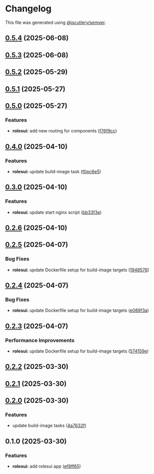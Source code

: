 # Changelog

This file was generated using [@jscutlery/semver](https://github.com/jscutlery/semver).

## [0.5.4](https://github.com/jdwillmsen/jdw/compare/rolesui-0.5.3...rolesui-0.5.4) (2025-06-08)

## [0.5.3](https://github.com/jdwillmsen/jdw/compare/rolesui-0.5.2...rolesui-0.5.3) (2025-06-08)

## [0.5.2](https://github.com/jdwillmsen/jdw/compare/rolesui-0.5.1...rolesui-0.5.2) (2025-05-29)

## [0.5.1](https://github.com/jdwillmsen/jdw/compare/rolesui-0.5.0...rolesui-0.5.1) (2025-05-27)

## [0.5.0](https://github.com/jdwillmsen/jdw/compare/rolesui-0.4.0...rolesui-0.5.0) (2025-05-27)


### Features

* **rolesui:** add new routing for components ([f76f9cc](https://github.com/jdwillmsen/jdw/commit/f76f9cc1cadffda14f3a46446e4eede14642a9ef))

## [0.4.0](https://github.com/jdwillmsen/jdw/compare/rolesui-0.3.0...rolesui-0.4.0) (2025-04-10)


### Features

* **rolesui:** update build-image task ([f0ec6e5](https://github.com/jdwillmsen/jdw/commit/f0ec6e5add52c3502ca2065ce79dc622cd52ebb2))

## [0.3.0](https://github.com/jdwillmsen/jdw/compare/rolesui-0.2.6...rolesui-0.3.0) (2025-04-10)


### Features

* **rolesui:** update start nginx script ([bb33f3e](https://github.com/jdwillmsen/jdw/commit/bb33f3ed88b55ee27630aad6ff8cce31ca2c0cbd))

## [0.2.6](https://github.com/jdwillmsen/jdw/compare/rolesui-0.2.5...rolesui-0.2.6) (2025-04-10)

## [0.2.5](https://github.com/jdwillmsen/jdw/compare/rolesui-0.2.4...rolesui-0.2.5) (2025-04-07)


### Bug Fixes

* **rolesui:** update Dockerfile setup for build-image targets ([1948576](https://github.com/jdwillmsen/jdw/commit/1948576da0bb711a72a4dc247d0359b0d18edd9a))

## [0.2.4](https://github.com/jdwillmsen/jdw/compare/rolesui-0.2.3...rolesui-0.2.4) (2025-04-07)


### Bug Fixes

* **rolesui:** update Dockerfile setup for build-image targets ([e089f3a](https://github.com/jdwillmsen/jdw/commit/e089f3a9f4e0c5d1f2515b7c2a8f9847d38f1245))

## [0.2.3](https://github.com/jdwillmsen/jdw/compare/rolesui-0.2.2...rolesui-0.2.3) (2025-04-07)


### Performance Improvements

* **rolesui:** update Dockerfile setup for build-image targets ([574159e](https://github.com/jdwillmsen/jdw/commit/574159e7df7e201e5cc40a3db3911f46810ff0b0))

## [0.2.2](https://github.com/jdwillmsen/jdw/compare/rolesui-0.2.1...rolesui-0.2.2) (2025-03-30)

## [0.2.1](https://github.com/jdwillmsen/jdw/compare/rolesui-0.2.0...rolesui-0.2.1) (2025-03-30)

## [0.2.0](https://github.com/jdwillmsen/jdw/compare/rolesui-0.1.0...rolesui-0.2.0) (2025-03-30)

### Features

- update build-image tasks ([4a7632f](https://github.com/jdwillmsen/jdw/commit/4a7632ffa68ac61493c6f5679cc9826e2e0ac7fa))

## 0.1.0 (2025-03-30)

### Features

- **rolesui:** add rolesui app ([ef8ff65](https://github.com/jdwillmsen/jdw/commit/ef8ff656f5a8543d676430a22935fcd7e182fa5e))
